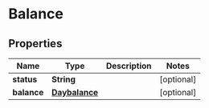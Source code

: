 

# Balance

## Properties

Name | Type | Description | Notes
------------ | ------------- | ------------- | -------------
**status** | **String** |  |  [optional]
**balance** | [**Daybalance**](Daybalance.md) |  |  [optional]



